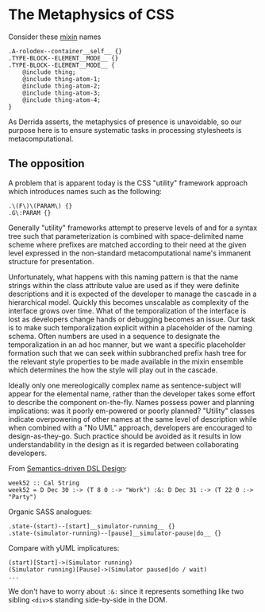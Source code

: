 # The Metaphysics of CSS

Consider these [mixin][mixin] names

```
.A-rolodex--container__self__ {}
.TYPE-BLOCK--ELEMENT__MODE__ {}
.TYPE-BLOCK--ELEMENT__MODE__ {
	@include thing;
	@include thing-atom-1;
	@include thing-atom-2;
	@include thing-atom-3;
	@include thing-atom-4;
}
```

As Derrida asserts, the metaphysics of presence is unavoidable, so our purpose 
here is to ensure systematic tasks in processing stylesheets is metacomputational.

## The opposition

A problem that is apparent today is the CSS "utility" framework approach which 
introduces names such as the following:

```
.\(F\)\(PARAM\) {}
.G\:PARAM {}
```

Generally "utility" frameworks attempt to preserve levels of and for a syntax 
tree such that parameterization is combined with space-delimited name scheme 
where prefixes are matched according to their need at the given level expressed 
in the non-standard metacomputational name's immanent structure for presentation.

Unfortunately, what happens with this naming pattern is that the name strings within 
the class attribute value are used as if they were definite descriptions and it is 
expected of the developer to manage the cascade in a hierarchical model. Quickly this 
becomes unscalable as complexity of the interface grows over time. What of the 
temporalization of the interface is lost as developers change hands or 
debugging becomes an issue. Our task is to make such temporalization explicit 
within a placeholder of the naming schema. Often numbers are used in a sequence 
to designate the temporalization in an ad hoc manner, but we want a specific 
placeholder formation such that we can seek within subbranched prefix hash tree 
for the relevant style properties to be made available in the mixin ensemble 
which determines the how the style will play out in the cascade.

Ideally only one mereologically complex name as sentence-subject will appear for 
the elemental name, rather than the developer takes some effort to describe the 
component on-the-fly. Names possess power and planning implications: was it 
poorly em-powered or poorly planned? "Utility" classes indicate overpowering 
of other names at the same level of description while when combined with a "No 
UML" approach, developers are encouraged to design-as-they-go. Such practice 
should be avoided as it results in low understandability in the design as it 
is regarded between collaborating developers.

From [Semantics-driven DSL Design][sdsl]:

```
week52 :: Cal String
week52 = D Dec 30 :-> (T 8 0 :-> "Work") :&: D Dec 31 :-> (T 22 0 :-> "Party")
```

Organic SASS analogues:

```
.state-(start)--[start]__simulator-running__ {}
.state-(simulator-running)--[pause]__simulator-pause|do__ {}
```

Compare with yUML implicatures:

```
(start)[Start]->(Simulator running)
(Simulator running)[Pause]->(Simulator paused|do / wait)
...
```

We don't have to worry about `:&:` since it represents something like two 
sibling `<div>`s standing side-by-side in the DOM.

[sdsl]: https://web.engr.oregonstate.edu/~erwig/papers/SemanticDSLDesign-12.pdf "Semantics-Driven DSL Design. Martin Erwig and Eric Walkingshaw. School of EECS, Oregon State University, USA."
[mixin]: https://krasimir.github.io/organic-css/
